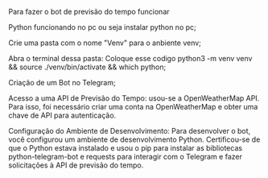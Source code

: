 
Para fazer o bot de previsão do tempo funcionar

Python funcionando no pc ou seja instalar python no pc;

Crie uma pasta com o nome "Venv" para o anbiente venv;

Abra o terminal dessa pasta:
Coloque esse codigo python3 -m venv venv && source ./venv/bin/activate && which python;

Criação de um Bot no Telegram;

Acesso a uma API de Previsão do Tempo:
usou-se a OpenWeatherMap API. Para isso, foi necessário criar uma conta na OpenWeatherMap e obter uma chave de API para autenticação.

Configuração do Ambiente de Desenvolvimento:
Para desenvolver o bot, você configurou um ambiente de desenvolvimento Python. Certificou-se de que o Python estava instalado e usou o pip para instalar as bibliotecas python-telegram-bot e requests para interagir com o Telegram e fazer solicitações à API de previsão do tempo.


